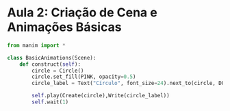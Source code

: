 # Aula 2: Criação de Cena e Animações Básicas


```python
from manim import *

class BasicAnimations(Scene):
    def construct(self):
        circle = Circle()
        circle.set_fill(PINK, opacity=0.5)
        circle_label = Text("Círculo", font_size=24).next_to(circle, DOWN)

        self.play(Create(circle),Write(circle_label))
        self.wait(1)
```